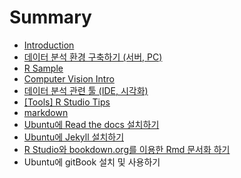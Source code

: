 # Summary

* [Introduction](README.md)
* [데이터 분석 환경 구축하기 (서버, PC)](DA_system_setup.md)
* [R Sample](R_sample.md)
* [Computer Vision Intro](computer_vision_intro.md)
* [데이터 분석 관련 툴 (IDE, 시각화)](Tools_DA_IDE_VIS.md)
* [[Tools] R Studio Tips]([tools]_r_studio_tips.md)
* [markdown](markdown.md)
* [Ubuntu에 Read the docs 설치하기](install_RTD_ubuntu.md)
* [Ubuntu에 Jekyll 설치하기](install_Jekyll_ubuntu.md)
* [R Studio와 bookdown.org를 이용한 Rmd 문서화 하기](r_studio_bookdown.md)
* Ubuntu에 gitBook 설치 및 사용하기

